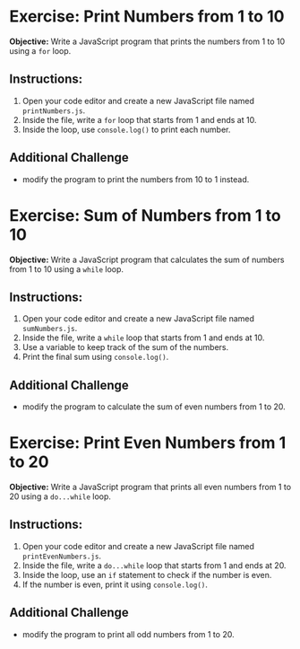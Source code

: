# Exercise: Print Numbers from 1 to 10

**Objective:** Write a JavaScript program that prints the numbers from 1 to 10 using a `for` loop.

## Instructions:

1. Open your code editor and create a new JavaScript file named `printNumbers.js`.
2. Inside the file, write a `for` loop that starts from 1 and ends at 10.
3. Inside the loop, use `console.log()` to print each number.

## Additional Challenge

- modify the program to print the numbers from 10 to 1 instead.

# Exercise: Sum of Numbers from 1 to 10

**Objective:** Write a JavaScript program that calculates the sum of numbers from 1 to 10 using a `while` loop.

## Instructions:

1. Open your code editor and create a new JavaScript file named `sumNumbers.js`.
2. Inside the file, write a `while` loop that starts from 1 and ends at 10.
3. Use a variable to keep track of the sum of the numbers.
4. Print the final sum using `console.log()`.

## Additional Challenge

- modify the program to calculate the sum of even numbers from 1 to 20.

# Exercise: Print Even Numbers from 1 to 20

**Objective:** Write a JavaScript program that prints all even numbers from 1 to 20 using a `do...while` loop.

## Instructions:

1. Open your code editor and create a new JavaScript file named `printEvenNumbers.js`.
2. Inside the file, write a `do...while` loop that starts from 1 and ends at 20.
3. Inside the loop, use an `if` statement to check if the number is even.
4. If the number is even, print it using `console.log()`.

## Additional Challenge

- modify the program to print all odd numbers from 1 to 20.
